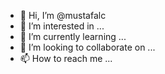 - 👋 Hi, I’m @mustafalc
- 👀 I’m interested in ...
- 🌱 I’m currently learning ...
- 💞️ I’m looking to collaborate on ...
- 📫 How to reach me ...

<!---
mustafalc/mustafalc is a ✨ special ✨ repository because its `README.md` (this file) appears on your GitHub profile.
You can click the Preview link to take a look at your changes.
--->
